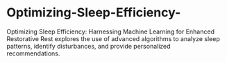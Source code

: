 # Optimizing-Sleep-Efficiency-
Optimizing Sleep Efficiency: Harnessing Machine Learning for Enhanced Restorative Rest explores the use of advanced algorithms to analyze sleep patterns, identify disturbances, and provide personalized recommendations.
